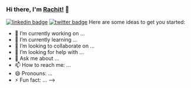 ### Hi there, I'm [Rachit!](https://github.com/webdevrachit) 👋

[![linkedin badge](https://img.shields.io/badge/rachit_tandon-30302f?style=flat&logo=linkedin)](https://www.linkedin.com/in/rachit-tandon12)
[![twitter badge](https://img.shields.io/badge/@rachit_tandon-30302f?style=flat&logo=twitter)](https://twitter.com/rachittandon12)
Here are some ideas to get you started:

- 🔭 I’m currently working on ...
- 🌱 I’m currently learning ...
- 👯 I’m looking to collaborate on ...
- 🤔 I’m looking for help with ...
- 💬 Ask me about ...
- 📫 How to reach me: ...
- 😄 Pronouns: ...
- ⚡ Fun fact: ...
-->
